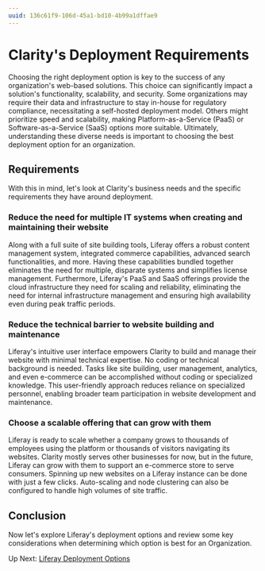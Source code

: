 ```yaml
---
uuid: 136c61f9-106d-45a1-bd10-4b99a1dffae9
---
```

# Clarity's Deployment Requirements

Choosing the right deployment option is key to the success of any organization's web-based solutions. This choice can significantly impact a solution's functionality, scalability, and security. Some organizations may require their data and infrastructure to stay in-house for regulatory compliance, necessitating a self-hosted deployment model. Others might prioritize speed and scalability, making Platform-as-a-Service (PaaS) or Software-as-a-Service (SaaS) options more suitable. Ultimately, understanding these diverse needs is important to choosing the best deployment option for an organization.

## Requirements

With this in mind, let's look at Clarity's business needs and the specific requirements they have around deployment.

### Reduce the need for multiple IT systems when creating and maintaining their website

Along with a full suite of site building tools, Liferay offers a robust content management system, integrated commerce capabilities, advanced search functionalities, and more. Having these capabilities bundled together eliminates the need for multiple, disparate systems and simplifies license management. Furthermore, Liferay's PaaS and SaaS offerings provide the cloud infrastructure they need for scaling and reliability, eliminating the need for internal infrastructure management and ensuring high availability even during peak traffic periods.

### Reduce the technical barrier to website building and maintenance

Liferay's intuitive user interface empowers Clarity to build and manage their website with minimal technical expertise. No coding or technical background is needed. Tasks like site building, user management, analytics, and even e-commerce can be accomplished without coding or specialized knowledge. This user-friendly approach reduces reliance on specialized personnel, enabling broader team participation in website development and maintenance.

### Choose a scalable offering that can grow with them

Liferay is ready to scale whether a company grows to thousands of employees using the platform or thousands of visitors navigating its websites. Clarity mostly serves other businesses for now, but in the future, Liferay can grow with them to support an e-commerce store to serve consumers. Spinning up new websites on a Liferay instance can be done with just a few clicks. Auto-scaling and node clustering can also be configured to handle high volumes of site traffic.

## Conclusion

Now let's explore Liferay's deployment options and review some key considerations when determining which option is best for an Organization.

Up Next: [Liferay Deployment Options](./liferay-deployment-options.md)
